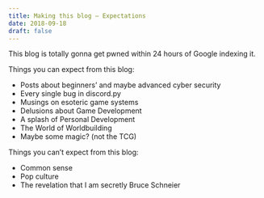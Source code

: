 ```yaml
---
title: Making this blog – Expectations
date: 2018-09-18
draft: false
---
```


This blog is totally gonna get pwned within 24 hours of Google indexing it.

Things you can expect from this blog:

- Posts about beginners’ and maybe advanced cyber security
- Every single bug in discord.py
- Musings on esoteric game systems
- Delusions about Game Development
- A splash of Personal Development
- The World of Worldbuilding
- Maybe some magic? (not the TCG)

Things you can’t expect from this blog:

- Common sense
- Pop culture
- The revelation that I am secretly Bruce Schneier